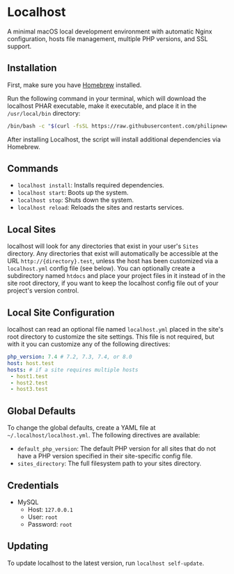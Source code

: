 # Localhost

A minimal macOS local development environment with automatic Nginx configuration, hosts file management, multiple PHP versions, and SSL support.

## Installation

First, make sure you have [Homebrew](https://brew.sh) installed.

Run the following command in your terminal, which will download the localhost PHAR executable, make it executable, and place it in the `/usr/local/bin` directory:
```bash
/bin/bash -c "$(curl -fsSL https://raw.githubusercontent.com/philipnewcomer/localhost/master/install.sh)"
```

After installing Localhost, the script will install additional dependencies via Homebrew.

## Commands

- `localhost install`: Installs required dependencies.
- `localhost start`: Boots up the system.
- `localhost stop`: Shuts down the system.
- `localhost reload`: Reloads the sites and restarts services.

## Local Sites

localhost will look for any directories that exist in your user's `Sites` directory. Any directories that exist will automatically be accessible at the URL `http://{directory}.test`, unless the host has been customized via a `localhost.yml` config file (see below). You can optionally create a subdirectory named `htdocs` and place your project files in it instead of in the site root directory, if you want to keep the localhost config file out of your project's version control.

## Local Site Configuration

localhost can read an optional file named `localhost.yml` placed in the site's root directory to customize the site settings.
This file is not required, but with it you can customize any of the following directives:
```yaml
php_version: 7.4 # 7.2, 7.3, 7.4, or 8.0
host: host.test
hosts: # if a site requires multiple hosts
 - host1.test
 - host2.test
 - host3.test
```
## Global Defaults

To change the global defaults, create a YAML file at `~/.localhost/localhost.yml`. The following directives are available:

- `default_php_version`: The default PHP version for all sites that do not have a PHP version specified in their site-specific config file.
- `sites_directory`: The full filesystem path to your sites directory.

## Credentials

- MySQL
    - Host: `127.0.0.1`
    - User: `root`
    - Password: `root`

## Updating

To update localhost to the latest version, run `localhost self-update`.
